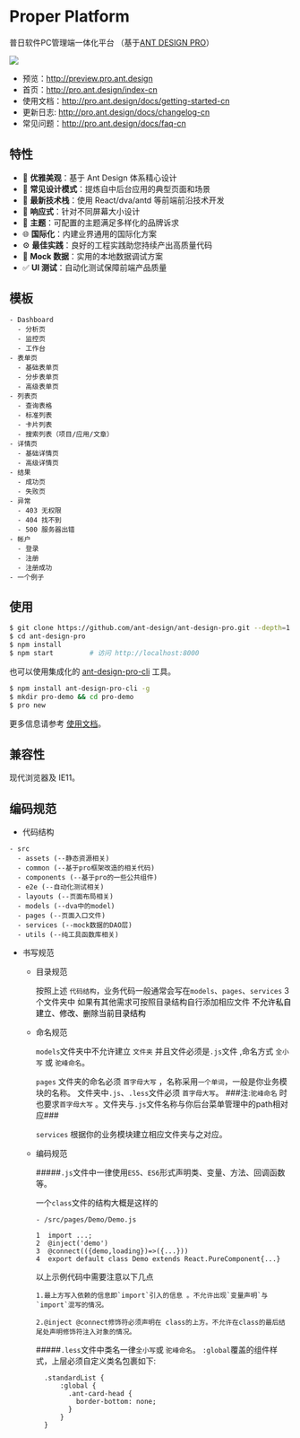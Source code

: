 

# Proper Platform


普日软件PC管理端一体化平台 （基于[ANT DESIGN PRO](https://pro.ant.design/index-cn)）

![](https://gw.alipayobjects.com/zos/rmsportal/xEdBqwSzvoSapmnSnYjU.png)

- 预览：http://preview.pro.ant.design
- 首页：http://pro.ant.design/index-cn
- 使用文档：http://pro.ant.design/docs/getting-started-cn
- 更新日志: http://pro.ant.design/docs/changelog-cn
- 常见问题：http://pro.ant.design/docs/faq-cn

## 特性

- :gem: **优雅美观**：基于 Ant Design 体系精心设计
- :triangular_ruler: **常见设计模式**：提炼自中后台应用的典型页面和场景
- :rocket: **最新技术栈**：使用 React/dva/antd 等前端前沿技术开发
- :iphone: **响应式**：针对不同屏幕大小设计
- :art: **主题**：可配置的主题满足多样化的品牌诉求
- :globe_with_meridians: **国际化**：内建业界通用的国际化方案
- :gear: **最佳实践**：良好的工程实践助您持续产出高质量代码
- :1234: **Mock 数据**：实用的本地数据调试方案
- :white_check_mark: **UI 测试**：自动化测试保障前端产品质量

## 模板

```
- Dashboard
  - 分析页
  - 监控页
  - 工作台
- 表单页
  - 基础表单页
  - 分步表单页
  - 高级表单页
- 列表页
  - 查询表格
  - 标准列表
  - 卡片列表
  - 搜索列表（项目/应用/文章）
- 详情页
  - 基础详情页
  - 高级详情页
- 结果
  - 成功页
  - 失败页
- 异常
  - 403 无权限
  - 404 找不到
  - 500 服务器出错
- 帐户
  - 登录
  - 注册
  - 注册成功
- 一个例子 
```

## 使用

```bash
$ git clone https://github.com/ant-design/ant-design-pro.git --depth=1
$ cd ant-design-pro
$ npm install
$ npm start         # 访问 http://localhost:8000
```

也可以使用集成化的 [ant-design-pro-cli](https://github.com/ant-design/ant-design-pro-cli) 工具。

```bash
$ npm install ant-design-pro-cli -g
$ mkdir pro-demo && cd pro-demo
$ pro new
```

更多信息请参考 [使用文档](http://pro.ant.design/docs/getting-started)。

## 兼容性

现代浏览器及 IE11。

## 编码规范

- 代码结构
```
- src
  - assets (--静态资源相关)
  - common (--基于pro框架改造的相关代码)
  - components (--基于pro的一些公共组件)
  - e2e (--自动化测试相关)
  - layouts (--页面布局相关)
  - models (--dva中的model)
  - pages (--页面入口文件)
  - services (--mock数据的DAO层)
  - utils (--纯工具函数库相关)
```
- 书写规范
  * 目录规范
      
      按照上述 `代码结构`，业务代码一般通常会写在`models`、`pages`、`services` 3个文件夹中
      如果有其他需求可按照目录结构自行添加相应文件 <span style="color:#000">不允许私自建立、修改、删除当前目录结构</span>
  *   命名规范
  
       `models`文件夹中不允许建立 `文件夹` 并且文件必须是`.js`文件 ,命名方式 `全小写` 或 `驼峰命名`。
       
       `pages` 文件夹的命名必须 `首字母大写` ，名称采用`一个单词`，一般是你业务模块的名称。
               文件夹中`.js`、`.less`文件必须 `首字母大写`。 ###注:`驼峰命名`  时也要求`首字母大写` 。文件夹与`.js`文件名称与你后台菜单管理中的path相对应### 
               
       `services` 根据你的业务模块建立相应文件夹与之对应。
  *   编码规范
  
        #####`.js`文件中一律使用`ES5`、`ES6`形式声明类、变量、方法、回调函数等。
        
        一个`class`文件的结构大概是这样的
        ```
        - /src/pages/Demo/Demo.js
        
        1  import ...;
        2  @inject('demo')
        3  @connect(({demo,loading})=>({...}))
        4  export default class Demo extends React.PureComponent{...}
        ```
        以上示例代码中需要注意以下几点
        
          1.最上方写入依赖的信息即`import`引入的信息 。不允许出现`变量声明`与`import`混写的情况。
          
          2.@inject @connect修饰符必须声明在 class的上方。不允许在class的最后结尾处声明修饰符注入对象的情况。
          
        #####`.less`文件中类名一律`全小写`或 `驼峰命名`。 `:global`覆盖的组件样式，上层必须自定义类名包裹如下:
        
            .standardList {
                :global {
                  .ant-card-head {
                    border-bottom: none;
                  }
                }
            }
  
  
  
      

